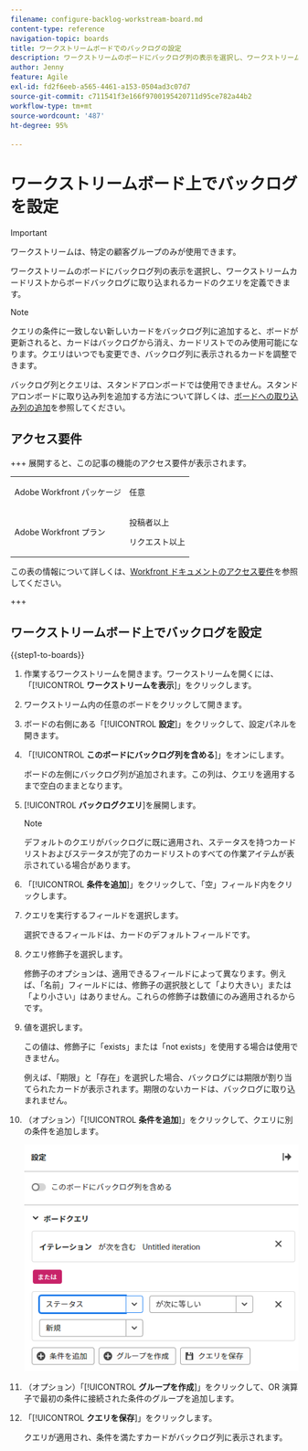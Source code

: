 ```yaml
---
filename: configure-backlog-workstream-board.md
content-type: reference
navigation-topic: boards
title: ワークストリームボードでのバックログの設定
description: ワークストリームのボードにバックログ列の表示を選択し、ワークストリームカードリストからボードバックログに取り込まれるカードのクエリを定義できます。
author: Jenny
feature: Agile
exl-id: fd2f6eeb-a565-4461-a153-0504ad3c07d7
source-git-commit: c711541f3e166f9700195420711d95ce782a44b2
workflow-type: tm+mt
source-wordcount: '487'
ht-degree: 95%

---
```


# ワークストリームボード上でバックログを設定

>[!IMPORTANT]
>
>ワークストリームは、特定の顧客グループのみが使用できます。

ワークストリームのボードにバックログ列の表示を選択し、ワークストリームカードリストからボードバックログに取り込まれるカードのクエリを定義できます。

>[!NOTE]
>
>クエリの条件に一致しない新しいカードをバックログ列に追加すると、ボードが更新されると、カードはバックログから消え、カードリストでのみ使用可能になります。クエリはいつでも変更でき、バックログ列に表示されるカードを調整できます。

バックログ列とクエリは、スタンドアロンボードでは使用できません。スタンドアロンボードに取り込み列を追加する方法について詳しくは、[ボードへの取り込み列の追加](/help/quicksilver/agile/use-boards-agile-planning-tools/add-intake-column-to-board.md)を参照してください。

## アクセス要件

+++ 展開すると、この記事の機能のアクセス要件が表示されます。

<table style="table-layout:auto"> 
 <col> 
 <col> 
 <tbody> 
  <tr> 
   <td role="rowheader">Adobe Workfront パッケージ</td> 
   <td> <p>任意</p> </td> 
  </tr> 
  <tr> 
   <td role="rowheader">Adobe Workfront プラン</td> 
   <td> 
   <p>投稿者以上</p> 
   <p>リクエスト以上</p>
   </td> 
  </tr> 
 </tbody> 
</table>

この表の情報について詳しくは、[Workfront ドキュメントのアクセス要件](/help/quicksilver/administration-and-setup/add-users/access-levels-and-object-permissions/access-level-requirements-in-documentation.md)を参照してください。

+++

## ワークストリームボード上でバックログを設定

{{step1-to-boards}}

1. 作業するワークストリームを開きます。ワークストリームを開くには、「[!UICONTROL **ワークストリームを表示**]」をクリックします。
1. ワークストリーム内の任意のボードをクリックして開きます。
1. ボードの右側にある「[!UICONTROL **設定**]」をクリックして、設定パネルを開きます。
1. 「[!UICONTROL **このボードにバックログ列を含める**]」をオンにします。

   ボードの左側にバックログ列が追加されます。この列は、クエリを適用するまで空白のままとなります。

1. [!UICONTROL **バックログクエリ**]&#x200B;を展開します。

   >[!NOTE]
   >
   >デフォルトのクエリがバックログに既に適用され、ステータスを持つカードリストおよびステータスが完了のカードリストのすべての作業アイテムが表示されている場合があります。

1. 「[!UICONTROL **条件を追加**]」をクリックして、「空」フィールド内をクリックします。
1. クエリを実行するフィールドを選択します。

   選択できるフィールドは、カードのデフォルトフィールドです。

1. クエリ修飾子を選択します。

   修飾子のオプションは、適用できるフィールドによって異なります。例えば、「名前」フィールドには、修飾子の選択肢として「より大きい」または「より小さい」はありません。これらの修飾子は数値にのみ適用されるからです。

1. 値を選択します。

   この値は、修飾子に「exists」または「not exists」を使用する場合は使用できません。

   例えば、「期限」と「存在」を選択した場合、バックログには期限が割り当てられたカードが表示されます。期限のないカードは、バックログに取り込まれません。

1. （オプション）「[!UICONTROL **条件を追加**]」をクリックして、クエリに別の条件を追加します。

   ![バックログクエリ](assets/backlog-query-wrkstrm-board.png)

1. （オプション）「[!UICONTROL **グループを作成**]」をクリックして、OR 演算子で最初の条件に接続された条件のグループを追加します。
1. 「[!UICONTROL **クエリを保存**]」をクリックします。

   クエリが適用され、条件を満たすカードがバックログ列に表示されます。
